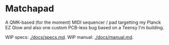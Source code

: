 # Matchapad

A QMK-based (for the moment) MIDI sequencer / pad targetting my Planck EZ
Glow and also one custom PCB-less bug based on a Teensy I'm building.

WIP specs: [./docs/specs.md](here).
WIP manual: [./docs/manual.md](here).
